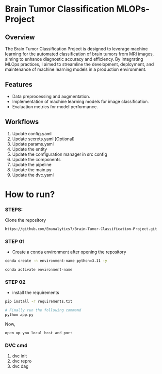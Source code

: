 # Brain Tumor Classification MLOPs-Project

## Overview
The Brain Tumor Classification Project is designed to leverage machine learning for the automated classification of brain tumors from MRI images, aiming to enhance diagnostic accuracy and efficiency. By integrating MLOps practices, I aimed to streamline the development, deployment, and maintenance of machine learning models in a production environment.


## Features
- Data preprocessing and augmentation.
- Implementation of machine learning models for image classification.
- Evaluation metrics for model performance.


## Workflows

1. Update config.yaml
2. Update secrets.yaml [Optional]
3. Update params.yaml
4. Update the entity
5. Update the configuration manager in src config
6. Update the components
7. Update the pipeline 
8. Update the main.py
9. Update the dvc.yaml


# How to run?
### STEPS:

Clone the repository

```bash
https://github.com/Emanalytics7/Brain-Tumor-Classification-Project.git
```
### STEP 01
- Create a conda environment after opening the repository

```bash
conda create -n environment-name python=3.11 -y
```

```bash
conda activate environment-name
```


### STEP 02
- install the requirements
```bash
pip install -r requirements.txt
```


```bash
# Finally run the following command
python app.py
```

Now,
```bash
open up you local host and port
```


### DVC cmd

1. dvc init
2. dvc repro
3. dvc dag

